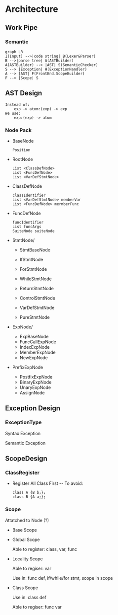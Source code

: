 # Architecture



## Work Pipe

### Semantic
```mermaid
graph LR
I(Input) -->|code string| B(Lexer&Parser)
B -->|parse tree| A(ASTBuilder)
A(ASTBuilder) --> |AST| S(SemanticChecker)
S --> |Exception| H(ExceptionHandler)
A --> |AST| F(FrontEnd.ScopeBuilder)
F --> |Scope| S

```

## AST Design

```
Instead of:
	exp -> atom:(exp) -> exp
We use:
	exp:(exp) -> atom
```



### Node Pack

- BaseNode

  ```
  Position
  ```

- RootNode

  ```
  List <ClassDefNode>
  List <FuncDefNode>
  List <VarDefStmtNode>
  ```

- ClassDefNode

  ```
  classIdentifier
  List <VarDefStmtNode> memberVar
  List <FuncDefNode> mermberFunc
  ```

- FuncDefNode

  ```
  funcIdentifier
  List funcArgs
  SuiteNode suiteNode
  ```
  
- StmtNode/

  - StmtBaseNode

  - IfStmtNode
  - ForStmtNode
  - WhileStmtNode
  - ReturnStmtNode
  - ControlStmtNode
  - VarDefStmtNode
  - PureStmtNode

- ExpNode/

  - ExpBaseNode
  - FuncCallExpNode
  - IndexExpNode
  - MemberExpNode
  - NewExpNode
- PrefixExpNode
  - PostfixExpNode
  - BinaryExpNode
  - UnaryExpNode
  - AssignNode



## Exception Design

### ExceptionType

Syntax Exception

Semantic Exception



## ScopeDesign

### ClassRegister

- Register All Class First -- To avoid:

  ```
  class A {B b;};
  class B {A a;};
  ```

  

### Scope

Attatched to Node (?)

- Base Scope

- Global Scope

  Able to register: class, var, func

- Locality Scope

  Able to regiser: var

  Use in: func def, if/while/for stmt, scope in scope

- Class Scope

  Use in: class def

  Able to regiser: func var